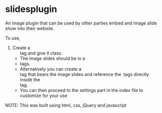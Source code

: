# slidesplugin
An image plugin that can be used by other parties embed and image slide show into their webiste.

To use,
1. Create a <ul> tag and give it class. 
2. The image slides should be  in a <li> tags.
3. Alternatively you can create a <div> tag that bears the image slides and reference the <img> tags directly inside the <div> tag.
3. You can then proceed to the settings part in the index file to customize for your use


NOTE: This was built using html, css, jQuery and javascript


